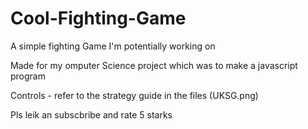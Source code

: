# Cool-Fighting-Game
A simple fighting Game I'm potentially working on

Made for my omputer Science project which was to make a javascript program

Controls - refer to the strategy guide in the files (UKSG.png)

Pls leik an subscbribe and rate 5 starks
